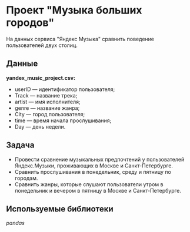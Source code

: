 # Проект "Музыка больших городов"
На данных сервиса "Яндекс Музыка" сравнить поведение пользователей двух столиц.

## Данные
**yandex_music_project.csv:**

- userID — идентификатор пользователя;
- Track — название трека;
- artist — имя исполнителя;
- genre — название жанра;
- City — город пользователя;
- time — время начала прослушивания;
- Day — день недели.

## Задача

- Провести сравнение музыкальных предпочтений у пользователей Яндекс.Музыки, проживающих в Москве и Санкт-Петербурге.
- Сравнить прослушивания в понедельник, среду и пятницу по городам.
- Cравнить жанры, которые слушают пользователи утром в понедельник и вечером в пятницу в Москве и Санкт-Петербурге.  

## Используемые библиотеки
*pandas*

